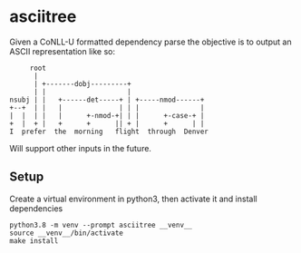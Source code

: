 # asciitree

Given a CoNLL-U formatted dependency parse the objective is to output an ASCII
representation like so:

         root
          |
          | +-------dobj---------+
          | |                    |
    nsubj | |   +------det-----+ | +-----nmod------+
    +--+  | |   |              | | |               |
    |  |  | |   |      +-nmod-+| | |      +-case-+ |
    +  |  + |   +      +      || + |      +      | |
    I  prefer  the  morning   flight  through  Denver

Will support other inputs in the future.

## Setup

Create a virtual environment in python3, then activate it and install
dependencies

    python3.8 -m venv --prompt asciitree __venv__
    source __venv__/bin/activate
    make install

